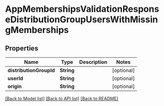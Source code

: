 # AppMembershipsValidationResponseDistributionGroupUsersWithMissingMemberships

## Properties
Name | Type | Description | Notes
------------ | ------------- | ------------- | -------------
**distributionGroupId** | **String** |  | [optional] 
**userId** | **String** |  | [optional] 
**origin** | **String** |  | [optional] 

[[Back to Model list]](../README.md#documentation-for-models) [[Back to API list]](../README.md#documentation-for-api-endpoints) [[Back to README]](../README.md)


